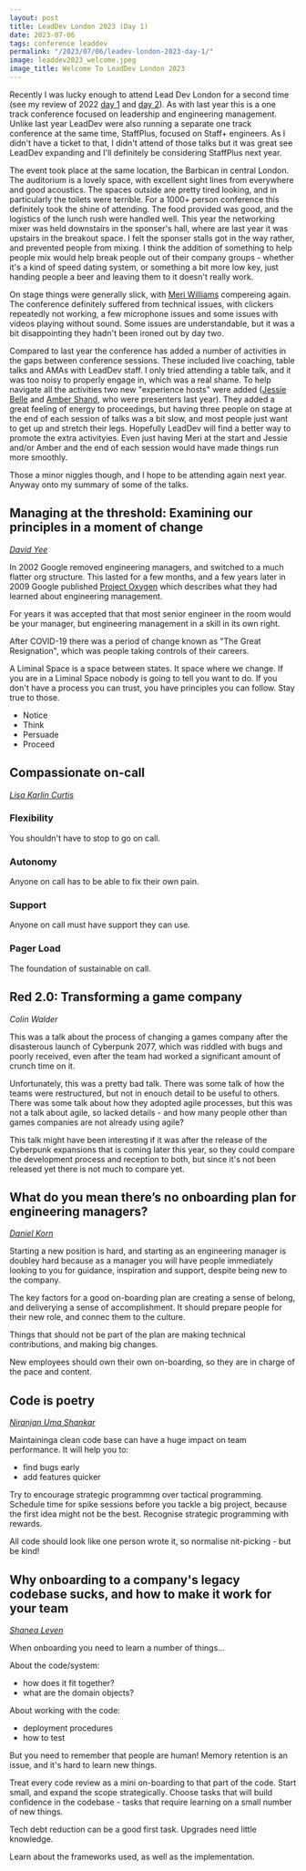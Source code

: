 ```yaml
---
layout: post
title: LeadDev London 2023 (Day 1)
date: 2023-07-06
tags: conference leaddev
permalink: "/2023/07/06/leadev-london-2023-day-1/"
image: leaddev2023_welcome.jpeg
image_title: Welcome To LeadDev London 2023
---
```

Recently I was lucky enough to attend Lead Dev London for a second time (see my review of 2022
[day 1](/2022/06/17/leadev-london-2022-day-1/) and [day 2](/2022/07/29/leadev-london-2022-day-2/)).
As with last year this is a one track conference focused on leadership and engineering management.
Unlike last year LeadDev were also running a separate one track conference at the same time, StaffPlus,
focused on Staff+ engineers. As I didn't have a ticket to that, I didn't attend of those talks but it
was great see LeadDev expanding and I'll definitely be considering StaffPlus next year.
<!-- more -->

The event took place at the same location, the Barbican in central London. The auditorium is a lovely
space, with excellent sight lines from everywhere and good acoustics. The spaces outside are pretty
tired looking, and in particularly the toilets were terrible. For a 1000+ person conference this
definitely took the shine of attending. The food provided was good, and the logistics of the lunch rush
were handled well. This year the networking mixer was held downstairs in the sponser's hall, where are
last year it was upstairs in the breakout space. I felt the sponser stalls got in the way rather, and
prevented people from mixing. I think the addition of something to help people mix would help break
people out of their company groups - whether it's a kind of speed dating system, or something a bit more
low key, just handing people a beer and leaving them to it doesn't really work.

On stage things were generally slick, with [Meri Williams](https://twitter.com/Geek_Manager) compereing
again. The conference definitely suffered from technical issues, with clickers repeatedly not working,
a few microphone issues and some issues with videos playing without sound. Some issues are understandable,
but it was a bit disappointing they hadn't been ironed out by day two.

Compared to last year the conference has added a number of activities in the gaps between conference
sessions. These included live coaching, table talks and AMAs with LeadDev staff. I only tried attending
a table talk, and it was too noisy to properly engage in, which was a real shame. To help navigate all
the activities two new "experience hosts" were added ([Jessie Belle](https://twitter.com/_jessie_belle)
and [Amber Shand](https://twitter.com/amberleetech), who were presenters last year). They added a great
feeling of energy to proceedings, but having three people on stage at the end of each session of talks
was a bit slow, and most people just want to get up and stretch their legs. Hopefully LeadDev will find
a better way to promote the extra activityies. Even just having Meri at the start and Jessie and/or Amber
and the end of each session would have made things run more smoothly.

Those a minor niggles though, and I hope to be attending again next year. Anyway onto my summary of some
of the talks.

## Managing at the threshold: Examining our principles in a moment of change

_[David Yee](https://twitter.com/tangentialism)_

In 2002 Google removed engineering managers, and switched to a much flatter org structure. This lasted
for a few months, and a few years later in 2009 Google published
[Project Oxygen](https://rework.withgoogle.com/blog/the-evolution-of-project-oxygen/) which describes
what they had learned about engineering management.

For years it was accepted that that most senior engineer in the room would be your manager, but engineering
management in a skill in its own right.

After COVID-19 there was a period of change known as "The Great Resignation", which was people taking controls
of their careers.

A Liminal Space is a space between states. It space where we change. If you are in a Liminal Space nobody
is going to tell you want to do. If you don't have a process you can trust, you have principles you can follow.
Stay true to those.

* Notice
* Think
* Persuade
* Proceed

## Compassionate on-call

_[Lisa Karlin Curtis](https://twitter.com/tangentialism)_

### Flexibility

You shouldn't have to stop to go on call.

### Autonomy

Anyone on call has to be able to fix their own pain.

### Support

Anyone on call must have support they can use.

### Pager Load

The foundation of sustainable on call.

## Red 2.0: Transforming a game company

_Colin Walder_

This was a talk about the process of changing a games company after the disasterous launch
of Cyberpunk 2077, which was riddled with bugs and poorly received, even after the team
had worked a significant amount of crunch time on it.

Unfortunately, this was a pretty bad talk. There was some talk of how the teams were restructured,
but not in enouch detail to be useful to others. There was some talk about how they adopted agile
processes, but this was not a talk about agile, so lacked details - and how many people other than
games companies are not already using agile?

This talk might have been interesting if it was after the release of the Cyberpunk expansions that
is coming later this year, so they could compare the development process and reception to both, but
since it's not been released yet there is not much to compare yet.

## What do you mean there’s no onboarding plan for engineering managers?

_[Daniel Korn](https://twitter.com/korndaniel1)_

Starting a new position is hard, and starting as an engineering manager is doubley hard because as a
manager you will have people immediately looking to you for guidance, inspiration and support, despite
being new to the company.

The key factors for a good on-boarding plan are creating a sense of belong, and deliverying a sense of
accomplishment. It should prepare people for their new role, and connec them to the culture.

Things that should not be part of the plan are making technical contributions, and making big changes.

New employees should own their own on-boarding, so they are in charge of the pace and content.

## Code is poetry

_[Niranjan Uma Shankar](https://leaddev.com/community/niranjan-uma-shankar)_

Maintaininga clean code base can have a huge impact on team performance. It will help you to:

* find bugs early
* add features quicker

Try to encourage strategic programmng over tactical programming. Schedule time for spike sessions before
you tackle a big project, because the first idea might not be the best. Recognise strategic programming
with rewards.

All code should look like one person wrote it, so normalise nit-picking - but be kind!

## Why onboarding to a company's legacy codebase sucks, and how to make it work for your team

_[Shanea Leven](https://leaddev.com/community/shanea-leven)_

When onboarding you need to learn a number of things...

About the code/system:

* how does it fit together?
* what are the domain objects?

About working with the code:

* deployment procedures
* how to test

But you need to remember that people are human! Memory retention is an issue, and it's hard to learn new things.

Treat every code review as a mini on-boarding to that part of the code. Start small, and expand the scope strategically.
Choose tasks that will build confidence in the codebase - tasks that require learning on a small number of new things.

Tech debt reduction can be a good first task. Upgrades need little knowledge.

Learn about the frameworks used, as well as the implementation.
